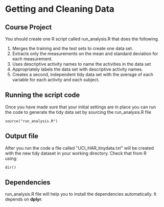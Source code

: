 # Getting and Cleaning Data

## Course Project

You should create one R script called run_analysis.R that does the following.

1. Merges the training and the test sets to create one data set.
2. Extracts only the measurements on the mean and standard deviation for each measurement.
3. Uses descriptive activity names to name the activities in the data set
4. Appropriately labels the data set with descriptive activity names.
5. Creates a second, independent tidy data set with the average of each variable for each activity and each subject.

## Running the script code

Once you have made sure that your initial settings are in place you can run the code to generate the tidy data set by sourcing the run_analysis.R file

```
source("run_analysis.R")
```

## Output file

After you run the code a file called "UCI_HAR_tinydata.txt" will be created with the new tidy dataset in your working directory. Check that from R using:

```
dir()
```

## Dependencies

run_analysis.R file will help you to install the dependencies automatically. It depends on **dplyr**.

